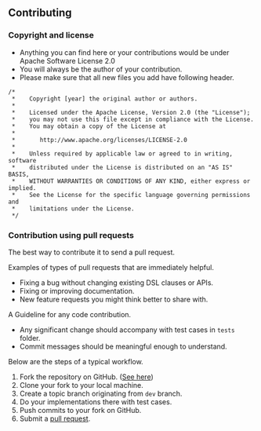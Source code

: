 ## Contributing 

### Copyright and license

 - Anything you can find here or your contributions would be under Apache Software License 2.0
 - You will always be the author of your contribution.
 - Please make sure that all new files you add have following header.
 
```
/*
 *    Copyright [year] the original author or authors.
 *
 *    Licensed under the Apache License, Version 2.0 (the "License");
 *    you may not use this file except in compliance with the License.
 *    You may obtain a copy of the License at
 *
 *       http://www.apache.org/licenses/LICENSE-2.0
 *
 *    Unless required by applicable law or agreed to in writing, software
 *    distributed under the License is distributed on an "AS IS" BASIS,
 *    WITHOUT WARRANTIES OR CONDITIONS OF ANY KIND, either express or implied.
 *    See the License for the specific language governing permissions and
 *    limitations under the License.
 */
```

### Contribution using pull requests

The best way to contribute it to send a pull request. 

Examples of types of pull requests that are immediately helpful.
 - Fixing a bug without changing existing DSL clauses or APIs.
 - Fixing or improving documentation.
 - New feature requests you might think better to share with.

A Guideline for any code contribution.
 - Any significant change should accompany with test cases in `tests` folder.
 - Commit messages should be meaningful enough to understand.

Below are the steps of a typical workflow.

 1. Fork the repository on GitHub. ([See here](https://help.github.com/articles/about-forks/))
 2. Clone your fork to your local machine.
 3. Create a topic branch originating from `dev` branch.
 4. Do your implementations there with test cases.
 5. Push commits to your fork on GitHub.
 6. Submit a [pull request](https://help.github.com/articles/creating-a-pull-request-from-a-fork/).
